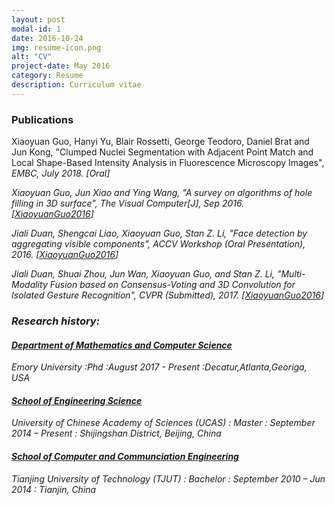 ```yaml
---
layout: post
modal-id: 1
date: 2016-10-24
img: resume-icon.png
alt: "CV"
project-date: May 2016
category: Resume
description: Curriculum vitae
---
```


### Publications

Xiaoyuan Guo, Hanyi Yu, Blair Rossetti, George Teodoro, Daniel Brat and Jun Kong, "Clumped Nuclei Segmentation with Adjacent Point Match and Local Shape-Based Intensity Analysis in Fluorescence Microscopy Images",<i> EMBC, July 2018. [Oral] <i>

Xiaoyuan Guo, Jun Xiao and  Ying Wang, "A survey on algorithms of hole filling  in 3D surface", <i>The Visual Computer[J]</i>, Sep 2016. [<a href="A Survey on Algorithms of Hole Filling in 3D Surface Reconstruction.pdf">XiaoyuanGuo2016</a>]

Jiali Duan, Shengcai Liao, Xiaoyuan Guo, Stan Z. Li, "Face detection by aggregating visible components", <i>ACCV Workshop (Oral Presentation)</i>, 2016. [<a href="accv2016finalpaper.pdf">XiaoyuanGuo2016</a>]

Jiali Duan, Shuai Zhou, Jun Wan, Xiaoyuan Guo, and Stan Z. Li, "Multi-Modality Fusion based on Consensus-Voting and 3D Convolution for Isolated Gesture Recognition", <i>CVPR (Submitted)</i>, 2017. [<a href="https://arxiv.org/pdf/1611.06689v1.pdf">XiaoyuanGuo2016</a>]

### Research history:


#### <a href="http://www.mathcs.emory.edu/site/home/" target="_blank">Department of Mathematics and Computer Science</a>
Emory University
:Phd
:August 2017 - Present
:Decatur,Atlanta,Georiga, USA


#### <a href="http://ceit.ucas.ac.cn/" target="_blank">School of Engineering Science</a>
 University of Chinese Academy of Sciences (UCAS)
: Master
: September 2014 – Present
: Shijingshan District, Beijing, China



#### <a href="http://cs.tjut.edu.cn/" target="_blank">School of Computer and Communciation Engineering</a>
Tianjing University of Technology (TJUT)
: Bachelor
: September 2010 – Jun 2014
: Tianjin, China


